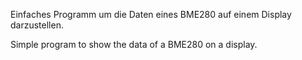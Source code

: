Einfaches Programm um die Daten eines BME280 auf einem Display darzustellen.

Simple program to show the data of a BME280 on a display.
